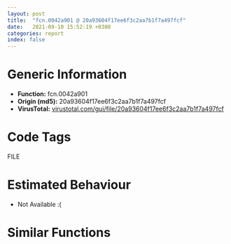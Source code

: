 ```yaml
---
layout: post
title:  "fcn.0042a901 @ 20a93604f17ee6f3c2aa7b1f7a497fcf"
date:   2021-09-10 15:52:19 +0300
categories: report
index: false
---
```


# Generic Information
- **Function:** fcn.0042a901
- **Origin (md5):** 20a93604f17ee6f3c2aa7b1f7a497fcf
- **VirusTotal:** [virustotal.com/gui/file/20a93604f17ee6f3c2aa7b1f7a497fcf][virustotal_ref]

# Code Tags
<span class="tag" id="FILE">FILE</span>


# Estimated Behaviour
<ul><li class="bhv-desc" id="na">Not Available :(</li></ul>

# Similar Functions
<script type="text/javascript" src="https://www.gstatic.com/charts/loader.js"></script>
<script type="text/javascript">

    google.charts.load('current', {'packages':['corechart']});
    google.charts.setOnLoadCallback(drawChart);

    function drawChart() {
    var data = new google.visualization.DataTable();
        data.addColumn('number', 'X');
        data.addColumn('number', 'Y');
        data.addColumn({type: 'string', role: 'tooltip', 'p': {'html': true}});
        data.addColumn({'type': 'string', 'role': 'style'});
        
        data.addRows([
    [0, 0, '<b><a href="/report/fcn.0042a901@20a93604f17ee6f3c2aa7b1f7a497fcf">fcn.0042a901</a><br>@20a93604f17ee6f3c2aa7b1f7a497fcf</b><br>', 'point { fill-color: #e0440e; }'],

        ]);

    var options = {
        title: 'Similarity Plot',
        legend: 'none',
        colors: ['#dedbd9', '#e6693e', '#ec8f6e', '#f3b49f', '#f6c7b6'],
        tooltip: {isHtml: true, trigger: 'both'},
        explorer: {
        actions: ["dragToZoom", "rightClickToReset"],
        },
        chartArea: {
        width: '80%',
        height: '80%'
        },
        width: '100%',
        height: '100%'
    };

    var chart = new google.visualization.ScatterChart(document.getElementById('chart_div'));

    chart.draw(data, options);
    }
    
</script>


<div id="chart_div" style="width: 100%px; height: 100%;"></div>

# Disassembled Code
{% highlight nasm %}

push ebp
mov ebp, esp
mov ecx, dword[ebp+8]
sub esp, 0x2c
push ebx
push esi
push edi
mov edi, eax
cmp dword[edi+0x24], 0xffffffff
jne off.b28
push 9
pop eax
jmp off.b1034
mov eax, dword[ebp+0xc]
xor esi, esi
mov dword[edi+0x10], esi
test byte[eax+4], 0x10
je off.b323
inc esi
push esi
call fcn.004253c1
pop ecx
test eax, eax
jne off.b256
mov dword[edi+0x10], esi
call fcn.00425147
fld qword[0x47c9b0]
fstp qword[ebp-0x28]
fld qword[ebp-0x28]
fsub qword[0x47c9a8]
fstp qword[ebp-0x28]
fld qword[ebp-0x28]
fsub qword[0x47c9a0]
fstp qword[ebp-0x28]
fld qword[ebp-0x28]
fsub qword[ebp-0x28]
fadd qword[0x47c998]
fadd qword[ebp-0x28]
fadd qword[0x47c990]
fadd qword[ebp-0x28]
fsub qword[0x47c988]
fadd qword[ebp-0x28]
fsub qword[ebp-0x28]
fsub qword[0x47c980]
fadd qword[ebp-0x28]
fstp qword[ebp-0x28]
fld qword[ebp-0x28]
fsub qword[ebp-0x28]
fld qword[ebp-0x28]
fmul qword[0x47c978]
faddp st(1)
fsub qword[ebp-0x28]
fadd qword[ebp-0x28]
fld qword[ebp-0x28]
fmul qword[0x47c970]
faddp st(1)
fadd qword[ebp-0x28]
fadd qword[ebp-0x28]
fsub qword[0x47c968]
fstp qword[ebp-0x28]
fld qword[ebp-0x28]
fmul qword[ebp-0x28]
fstp qword[ebp-0x28]
fld qword[ebp-0x28]
fsub qword[ebp-0x28]
fstp qword[ebp-0x28]
fld qword[ebp-0x28]
fdiv qword[0x47c960]
fsub qword[ebp-0x28]
fadd qword[0x47c958]
fsub qword[ebp-0x28]
fadd qword[ebp-0x28]
fsub qword[0x47c950]
fstp qword[ebp-0x28]
jmp off.b1031
fld qword[0x47c9d8]
xor eax, eax
fstp qword[ebp-0x20]
fld qword[0x47c9d0]
fstp qword[ebp-0x28]
fld qword[0x47c9c8]
fstp qword[ebp-0x28]
fld qword[0x47c9c0]
fstp qword[ebp-0x18]
fld qword[ebp-0x28]
fdiv qword[0x47c9b8]
fstp qword[ebp-0x28]
fld qword[ebp-0x20]
fadd qword[0x47c9f0]
fstp qword[ebp-0x28]
jmp off.b1034
push esi
call fcn.004253c1
pop ecx
test eax, eax
jne off.b406
fld qword[0x47c9d8]
mov dword[edi+0x10], 1
fstp qword[ebp-0x20]
fld qword[0x47c9d0]
fstp qword[ebp-0x28]
fld qword[0x47c9c8]
fstp qword[ebp-0x28]
fld qword[0x47c9c0]
fstp qword[ebp-0x18]
fld qword[ebp-0x28]
fdiv qword[0x47c9b8]
fstp qword[ebp-0x28]
fld qword[ebp-0x20]
fadd qword[0x47c9f0]
fstp qword[ebp-0x28]
jmp off.b1026
mov dword[ebp-0x14], 0x36
mov dword[ebp-0x1c], 0xa
mov dword[ebp-8], 0x2e
mov dword[ebp-4], 0x28
mov dword[ebp-0xc], 5
mov dword[ebp-0x24], 0x20
mov eax, dword[ebp-8]
mov ecx, dword[ebp-0x1c]
imul eax, ecx
mov ecx, dword[ebp-8]
sub eax, ecx
mov ecx, dword[ebp-4]
sub eax, ecx
mov ecx, dword[ebp-4]
sub eax, ecx
mov ecx, dword[ebp-0x24]
sub eax, ecx
mov ecx, dword[ebp-0xc]
lea eax, [eax+ecx-0x55]
add eax, dword[ebp-4]
push 0x64
add eax, dword[ebp-8]
pop ebx
add eax, dword[ebp-0x14]
add eax, dword[ebp-0x14]
mov dword[ebp-0x24], eax
mov ecx, dword[ebp-4]
mov eax, dword[ebp-0x1c]
imul ecx, eax
mov eax, dword[ebp-0x1c]
imul ecx, eax
imul ecx, ecx, 0x12
add ecx, dword[ebp-8]
mov eax, dword[ebp-0x1c]
cdq
imul ecx, ecx, 5
idiv ebx
sub eax, ecx
mov ecx, dword[ebp-0xc]
mov edx, dword[ebp-8]
imul ecx, edx
add eax, ecx
mov ecx, dword[ebp-8]
imul ecx, ecx, 0x36
add eax, ecx
mov ecx, dword[ebp-4]
sub eax, ecx
mov ecx, dword[ebp-0xc]
lea eax, [eax+ecx-0x26]
add eax, dword[ebp-0x1c]
mov dword[ebp-0xc], eax
mov eax, dword[ebp-8]
mov ecx, dword[ebp-8]
cmp eax, ecx
jle off.b657
mov eax, dword[ebp-4]
add eax, dword[ebp-4]
mov dword[ebp-0x14], eax
mov eax, dword[ebp-4]
mov eax, dword[ebp-4]
mov eax, dword[ebp-0xc]
mov ecx, dword[ebp-4]
sub eax, ecx
mov dword[ebp-0xc], eax
mov eax, dword[ebp-0x24]
mov ecx, dword[ebp-0x14]
imul eax, ecx
mov ecx, dword[ebp-0xc]
imul eax, eax, 0x38
sub eax, ecx
mov ecx, dword[ebp-0x14]
sub eax, ecx
add eax, dword[ebp-0xc]
mov dword[ebp-0x14], eax
mov eax, dword[ebp-8]
mov ecx, dword[ebp-0x1c]
cmp ecx, eax
je off.b657
mov eax, dword[ebp-0xc]
mov ecx, dword[ebp-8]
imul eax, ecx
mov dword[ebp-4], eax
mov ebx, dword[ebp+0xc]
push dword[ebx+4]
push 2
push esi
push 0x40000000
push dword[ebp+8]
call fcn.00444be4
mov dword[ebp-0x24], eax
cmp eax, 0xffffffff
jne off.b881
fld qword[0x47c9b0]
mov dword[edi+0x10], 1
fstp qword[ebp-0x28]
fld qword[ebp-0x28]
fsub qword[0x47c9a8]
fstp qword[ebp-0x28]
fld qword[ebp-0x28]
fsub qword[0x47c9a0]
fstp qword[ebp-0x28]
fld qword[ebp-0x28]
fsub qword[ebp-0x28]
fadd qword[0x47c998]
fadd qword[ebp-0x28]
fadd qword[0x47c990]
fadd qword[ebp-0x28]
fsub qword[0x47c988]
fadd qword[ebp-0x28]
fsub qword[ebp-0x28]
fsub qword[0x47c980]
fadd qword[ebp-0x28]
fstp qword[ebp-0x28]
fld qword[ebp-0x28]
fsub qword[ebp-0x28]
fld qword[ebp-0x28]
fmul qword[0x47c978]
faddp st(1)
fsub qword[ebp-0x28]
fadd qword[ebp-0x28]
fld qword[ebp-0x28]
fmul qword[0x47c970]
faddp st(1)
fadd qword[ebp-0x28]
fadd qword[ebp-0x28]
fsub qword[0x47c968]
fstp qword[ebp-0x28]
fld qword[ebp-0x28]
fmul qword[ebp-0x28]
fstp qword[ebp-0x28]
fld qword[ebp-0x28]
fsub qword[ebp-0x28]
fstp qword[ebp-0x28]
fld qword[ebp-0x28]
fdiv qword[0x47c960]
fsub qword[ebp-0x28]
fadd qword[0x47c958]
fsub qword[ebp-0x28]
fadd qword[ebp-0x28]
fsub qword[0x47c950]
jmp off.b398
mov eax, edi
call fcn.00426029
cmp dword[edi+0x10], esi
jne off.b1015
cmp dword[edi+0x30], esi
jne off.b922
push 0x4000
call fcn.004441b3
mov dword[edi+0x30], eax
cmp eax, esi
jne off.b922
mov dword[edi+0x10], 2
cmp dword[edi+0x10], esi
jne off.b1015
push dword[edi+0x30]
mov eax, 0x4000
call fcn.00429b0f
mov ebx, eax
pop ecx
cmp ebx, esi
je off.b987
mov eax, dword[edi+0x30]
push esi
lea ecx, [ebp-0x2c]
push ecx
push ebx
push eax
push dword[ebp-0x24]
call dword[sym.imp.KERNEL32.dll_WriteFile]
test eax, eax
je off.b975
cmp dword[ebp-0x2c], ebx
je off.b982
mov dword[edi+0x10], 3
cmp dword[edi+0x10], esi
je off.b927
mov ebx, dword[ebp+0xc]
cmp dword[edi+0x10], esi
jne off.b1015
lea eax, [ebx+0x18]
push eax
lea eax, [ebx+8]
push eax
add ebx, 0x10
push ebx
push dword[ebp-0x24]
call fcn.00444a5e
call fcn.004429a6
push dword[ebp-0x24]
call dword[eax+0x44]
call fcn.00425147
mov eax, dword[edi+0x10]
pop edi
pop esi
pop ebx
leave
ret

{% endhighlight %}

[virustotal_ref]: https://www.virustotal.com/gui/file/20a93604f17ee6f3c2aa7b1f7a497fcf